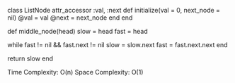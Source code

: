 class ListNode
  attr_accessor :val, :next
  def initialize(val = 0, next_node = nil)
    @val = val
    @next = next_node
  end
end

def middle_node(head)
  slow = head
  fast = head

  while fast != nil && fast.next != nil
    slow = slow.next
    fast = fast.next.next
  end

  return slow
end


Time Complexity: O(n)
Space Complexity: O(1)
